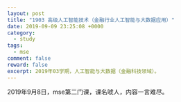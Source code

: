 ```yaml
---
layout: post
title: "1903 高级人工智能技术（金融行业人工智能与大数据应用）"
date: 2019-09-09 23:25:08 +0000
category:
  - study
tags:
  - mse
comment: false
reward: false
excerpt: 2019年03学期，人工智能与大数据（金融科技领域）。
---
```

2019年9月8日，mse第二门课，课名唬人，内容一言难尽。